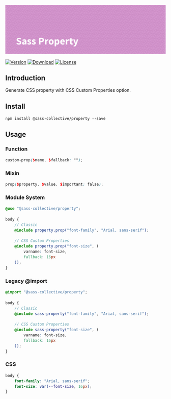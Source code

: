 ![Sass Property](.repo/banner.png)

[![Version](https://flat.badgen.net/npm/v/@sass-collective/property)](https://www.npmjs.com/package/@sass-collective/property)
[![Download](https://flat.badgen.net/npm/dt/@sass-collective/property)](https://www.npmjs.com/package/@sass-collective/property)
[![License](https://flat.badgen.net/npm/license/@sass-collective/property)](https://www.npmjs.com/package/@sass-collective/property)

## Introduction

Generate CSS property with CSS Custom Properties option.

## Install

    npm install @sass-collective/property --save
    
## Usage

### Function

```scss
custom-prop($name, $fallback: "");
```

### Mixin

```scss
prop($property, $value, $important: false);
```

### Module System

```scss
@use "@sass-collective/property";

body {
    // Classic
    @include property.prop("font-family", "Arial, sans-serif");
    
    // CSS Custom Properties
    @include property.prop("font-size", (
        varname: font-size,
        fallback: 16px
    ));
}
```

### Legacy @import

```scss
@import "@sass-collective/property";

body {
    // Classic
    @include sass-property("font-family", "Arial, sans-serif");
        
    // CSS Custom Properties
    @include sass-property("font-size", (
        varname: font-size,
        fallback: 16px
    ));
}
```

### CSS

```css
body {
    font-family: "Arial, sans-serif";
    font-size: var(--font-size, 16px);
}
```
